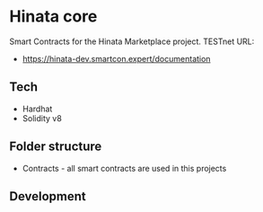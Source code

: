 # Hinata core

Smart Contracts for the Hinata Marketplace project.
TESTnet URL:

- <https://hinata-dev.smartcon.expert/documentation>

## Tech

- Hardhat
- Solidity v8

## Folder structure

- Contracts - all smart contracts are used in this projects

## Development
